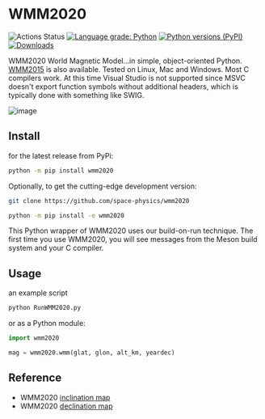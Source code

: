 # WMM2020

![Actions Status](https://github.com/space-physics/wmm2020/workflows/ci/badge.svg)
[![Language grade: Python](https://img.shields.io/lgtm/grade/python/g/space-physics/wmm2020.svg?logo=lgtm&logoWidth=18)](https://lgtm.com/projects/g/space-physics/wmm2020/context:python)
[![Python versions (PyPI)](https://img.shields.io/pypi/pyversions/wmm2020.svg)](https://pypi.python.org/pypi/wmm2020)
[![Downloads](http://pepy.tech/badge/wmm2020)](http://pepy.tech/project/wmm2020)


WMM2020 World Magnetic Model...in simple, object-oriented Python.
[WMM2015](https://github.com/space-physics/wmm2015) is also available.
Tested on Linux, Mac and Windows.
Most C compilers work.
At this time Visual Studio is not supported since MSVC doesn't export function symbols without additional headers,
which is typically done with something like SWIG.

![image](./src/wmm2020/tests/incldecl.png)

## Install

for the latest release from PyPi:

```sh
python -m pip install wmm2020
```

Optionally, to get the cutting-edge development version:

```sh
git clone https://github.com/space-physics/wmm2020

python -m pip install -e wmm2020
```

This Python wrapper of WMM2020 uses our build-on-run technique.
The first time you use WMM2020, you will see messages from the Meson build system and your C compiler.


## Usage

an example script

```sh
python RunWMM2020.py
```

or as a Python module:

```python
import wmm2020

mag = wmm2020.wmm(glat, glon, alt_km, yeardec)
```

## Reference

* WMM2020 [inclination map](https://www.ngdc.noaa.gov/geomag/WMM/data/WMM2020/WMM2020_I_MERC.pdf)
* WMM2020 [declination map](https://www.ngdc.noaa.gov/geomag/WMM/data/WMM2020/WMM2020_D_MERC.pdf)
